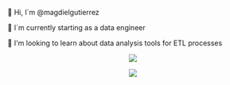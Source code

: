  👋 Hi, I´m @magdielgutierrez
 
 🌱 I´m currently starting as a data engineer

 🔭 I'm looking to learn about data analysis tools for ETL processes


<!--
**magdielgutierrez/magdielgutierrez** is a ✨ _special_ ✨ repository because its `README.md` (this file) appears on your GitHub profile.

Here are some ideas to get you started:

- 🔭 I’m currently working on ...
- 🌱 I’m currently learning ...
- 👯 I’m looking to collaborate on ...
- 🤔 I’m looking for help with ...
- 💬 Ask me about ...
- 📫 How to reach me: ...
- 😄 Pronouns: ...
- ⚡ Fun fact: ...
-->

<p align=center>
 <img src="https://github-readme-stats.vercel.app/api?username=magdielgutierrez&show_icons=true&theme=flag-india&count_private=true" />
</p>

<p align=center >
<img src="https://github-readme-streak-stats.herokuapp.com/?user=magdielgutierrez" />
</p>

